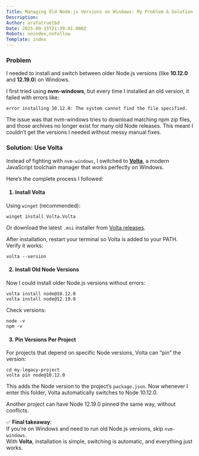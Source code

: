 ```yaml
---
Title: Managing Old Node.js Versions on Windows: My Problem & Solution
Description: 
Author: arafatruetbd
Date: 2025-09-15T21:39:01.000Z
Robots: noindex,nofollow
Template: index
---
```

<h3>
  
  
  Problem
</h3>

<p>I needed to install and switch between older Node.js versions (like <strong>10.12.0</strong> and <strong>12.19.0</strong>) on Windows.</p>

<p>I first tried using <strong>nvm-windows</strong>, but every time I installed an old version, it failed with errors like:<br>
</p>

<div class="highlight js-code-highlight">
<pre class="highlight plaintext"><code>error installing 10.12.0: The system cannot find the file specified.
</code></pre>

</div>



<p>The issue was that nvm-windows tries to download matching npm zip files, and those archives no longer exist for many old Node releases. This meant I couldn’t get the versions I needed without messy manual fixes.</p>




<h3>
  
  
  Solution: Use Volta
</h3>

<p>Instead of fighting with <code>nvm-windows</code>, I switched to <strong><a href="https://volta.sh/" rel="noopener noreferrer">Volta</a></strong>, a modern JavaScript toolchain manager that works perfectly on Windows.</p>

<p>Here’s the complete process I followed:</p>

<h4>
  
  
  1. Install Volta
</h4>

<p>Using <code>winget</code> (recommended):<br>
</p>

<div class="highlight js-code-highlight">
<pre class="highlight powershell"><code><span class="n">winget</span><span class="w"> </span><span class="nx">install</span><span class="w"> </span><span class="nx">Volta.Volta</span><span class="w">
</span></code></pre>

</div>



<p>Or download the latest <code>.msi</code> installer from <a href="https://github.com/volta-cli/volta/releases" rel="noopener noreferrer">Volta releases</a>.</p>

<p>After installation, restart your terminal so Volta is added to your PATH.<br>
Verify it works:<br>
</p>

<div class="highlight js-code-highlight">
<pre class="highlight powershell"><code><span class="n">volta</span><span class="w"> </span><span class="nt">--version</span><span class="w">
</span></code></pre>

</div>






<h4>
  
  
  2. Install Old Node Versions
</h4>

<p>Now I could install older Node.js versions without errors:<br>
</p>

<div class="highlight js-code-highlight">
<pre class="highlight powershell"><code><span class="n">volta</span><span class="w"> </span><span class="nx">install</span><span class="w"> </span><span class="nx">node</span><span class="err">@</span><span class="nx">10.12.0</span><span class="w">
</span><span class="n">volta</span><span class="w"> </span><span class="nx">install</span><span class="w"> </span><span class="nx">node</span><span class="err">@</span><span class="nx">12.19.0</span><span class="w">
</span></code></pre>

</div>



<p>Check versions:<br>
</p>

<div class="highlight js-code-highlight">
<pre class="highlight powershell"><code><span class="n">node</span><span class="w"> </span><span class="nt">-v</span><span class="w">
</span><span class="n">npm</span><span class="w"> </span><span class="nt">-v</span><span class="w">
</span></code></pre>

</div>






<h4>
  
  
  3. Pin Versions Per Project
</h4>

<p>For projects that depend on specific Node versions, Volta can “pin” the version:<br>
</p>

<div class="highlight js-code-highlight">
<pre class="highlight powershell"><code><span class="n">cd</span><span class="w"> </span><span class="nx">my-legacy-project</span><span class="w">
</span><span class="n">volta</span><span class="w"> </span><span class="nx">pin</span><span class="w"> </span><span class="nx">node</span><span class="err">@</span><span class="nx">10.12.0</span><span class="w">
</span></code></pre>

</div>



<p>This adds the Node version to the project’s <code>package.json</code>. Now whenever I enter this folder, Volta automatically switches to Node 10.12.0.</p>

<p>Another project can have Node 12.19.0 pinned the same way, without conflicts.</p>




<p>✅ <strong>Final takeaway</strong>:<br>
If you’re on Windows and need to run old Node.js versions, skip <code>nvm-windows</code>.<br>
With <strong>Volta</strong>, installation is simple, switching is automatic, and everything just works.</p>




